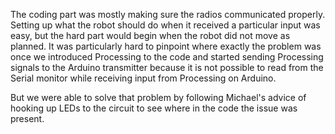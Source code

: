 The coding part was mostly making sure the radios communicated properly. Setting up what the robot should do when it received a particular input was easy, but the hard part would begin when the robot did not move as planned. It was particularly hard to pinpoint where exactly the problem was once we introduced Processing to the code and started sending Processing signals to the Arduino transmitter because it is not possible to read from the Serial monitor while receiving input from Processing on Arduino.

But we were able to solve that problem by following Michael's advice of hooking up LEDs to the circuit to see where in the code the issue was present.
